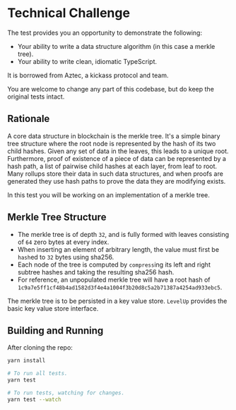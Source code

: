 # Technical Challenge

The test provides you an opportunity to demonstrate the following:

- Your ability to write a data structure algorithm (in this case a merkle tree).
- Your ability to write clean, idiomatic TypeScript.

It is borrowed from Aztec, a kickass protocol and team.

You are welcome to change any part of this codebase, but do keep the original tests intact.

## Rationale

A core data structure in blockchain is the merkle tree. It's a simple binary tree structure where the root node is represented by the hash of its two child hashes. Given any set of data in the leaves, this leads to a unique root. Furthermore, proof of existence of a piece of data can be represented by a hash path, a list of pairwise child hashes at each layer, from leaf to root. Many rollups store their data in such data structures, and when proofs are generated they use hash paths to prove the data they are modifying exists.

In this test you will be working on an implementation of a merkle tree.

## Merkle Tree Structure

- The merkle tree is of depth `32`, and is fully formed with leaves consisting of `64` zero bytes at every index.
- When inserting an element of arbitrary length, the value must first be `hash`ed to `32` bytes using sha256.
- Each node of the tree is computed by `compress`ing its left and right subtree hashes and taking the resulting sha256 hash.
- For reference, an unpopulated merkle tree will have a root hash of `1c9a7e5ff1cf48b4ad1582d3f4e4a1004f3b20d8c5a2b71387a4254ad933ebc5`.

The merkle tree is to be persisted in a key value store. `LevelUp` provides the basic key value store interface.

## Building and Running

After cloning the repo:

```bash
yarn install

# To run all tests.
yarn test

# To run tests, watching for changes.
yarn test --watch
```
